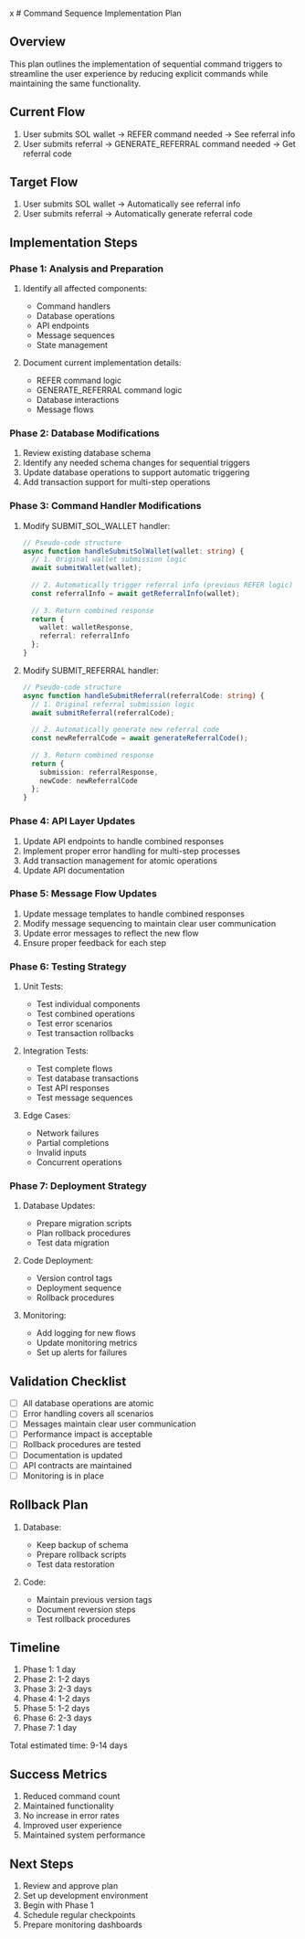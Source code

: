x # Command Sequence Implementation Plan

## Overview
This plan outlines the implementation of sequential command triggers to streamline the user experience by reducing explicit commands while maintaining the same functionality.

## Current Flow
1. User submits SOL wallet -> REFER command needed -> See referral info
2. User submits referral -> GENERATE_REFERRAL command needed -> Get referral code

## Target Flow
1. User submits SOL wallet -> Automatically see referral info
2. User submits referral -> Automatically generate referral code

## Implementation Steps

### Phase 1: Analysis and Preparation
1. Identify all affected components:
   - Command handlers
   - Database operations
   - API endpoints
   - Message sequences
   - State management

2. Document current implementation details:
   - REFER command logic
   - GENERATE_REFERRAL command logic
   - Database interactions
   - Message flows

### Phase 2: Database Modifications
1. Review existing database schema
2. Identify any needed schema changes for sequential triggers
3. Update database operations to support automatic triggering
4. Add transaction support for multi-step operations

### Phase 3: Command Handler Modifications
1. Modify SUBMIT_SOL_WALLET handler:
   ```typescript
   // Pseudo-code structure
   async function handleSubmitSolWallet(wallet: string) {
     // 1. Original wallet submission logic
     await submitWallet(wallet);
     
     // 2. Automatically trigger referral info (previous REFER logic)
     const referralInfo = await getReferralInfo(wallet);
     
     // 3. Return combined response
     return {
       wallet: walletResponse,
       referral: referralInfo
     };
   }
   ```

2. Modify SUBMIT_REFERRAL handler:
   ```typescript
   // Pseudo-code structure
   async function handleSubmitReferral(referralCode: string) {
     // 1. Original referral submission logic
     await submitReferral(referralCode);
     
     // 2. Automatically generate new referral code
     const newReferralCode = await generateReferralCode();
     
     // 3. Return combined response
     return {
       submission: referralResponse,
       newCode: newReferralCode
     };
   }
   ```

### Phase 4: API Layer Updates
1. Update API endpoints to handle combined responses
2. Implement proper error handling for multi-step processes
3. Add transaction management for atomic operations
4. Update API documentation

### Phase 5: Message Flow Updates
1. Update message templates to handle combined responses
2. Modify message sequencing to maintain clear user communication
3. Update error messages to reflect the new flow
4. Ensure proper feedback for each step

### Phase 6: Testing Strategy
1. Unit Tests:
   - Test individual components
   - Test combined operations
   - Test error scenarios
   - Test transaction rollbacks

2. Integration Tests:
   - Test complete flows
   - Test database transactions
   - Test API responses
   - Test message sequences

3. Edge Cases:
   - Network failures
   - Partial completions
   - Invalid inputs
   - Concurrent operations

### Phase 7: Deployment Strategy
1. Database Updates:
   - Prepare migration scripts
   - Plan rollback procedures
   - Test data migration

2. Code Deployment:
   - Version control tags
   - Deployment sequence
   - Rollback procedures

3. Monitoring:
   - Add logging for new flows
   - Update monitoring metrics
   - Set up alerts for failures

## Validation Checklist
- [ ] All database operations are atomic
- [ ] Error handling covers all scenarios
- [ ] Messages maintain clear user communication
- [ ] Performance impact is acceptable
- [ ] Rollback procedures are tested
- [ ] Documentation is updated
- [ ] API contracts are maintained
- [ ] Monitoring is in place

## Rollback Plan
1. Database:
   - Keep backup of schema
   - Prepare rollback scripts
   - Test data restoration

2. Code:
   - Maintain previous version tags
   - Document reversion steps
   - Test rollback procedures

## Timeline
1. Phase 1: 1 day
2. Phase 2: 1-2 days
3. Phase 3: 2-3 days
4. Phase 4: 1-2 days
5. Phase 5: 1-2 days
6. Phase 6: 2-3 days
7. Phase 7: 1 day

Total estimated time: 9-14 days

## Success Metrics
1. Reduced command count
2. Maintained functionality
3. No increase in error rates
4. Improved user experience
5. Maintained system performance

## Next Steps
1. Review and approve plan
2. Set up development environment
3. Begin with Phase 1
4. Schedule regular checkpoints
5. Prepare monitoring dashboards 